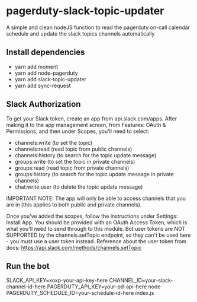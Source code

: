 # pagerduty-slack-topic-updater

A simple and clean nodeJS function to read the pagerduty on-call calendar schedule and update the slack topics channels automatically

## Install dependencies

*   yarn add moment
*   yarn add node-pagerduty
*   yarn add slack-topic-updater
*   yarn add sync-request

## Slack Authorization 

To get your Slack token, create an app from api.slack.com/apps. After making it to the app management screen, from Features: OAuth & Permissions, and then under Scopes, you'll need to select:

*   channels:write (to set the topic)
*   channels:read (read topic from public channels)
*   channels:history (to search for the topic update message)
*   groups:write (to set the topic in private channels)
*   groups:read (read topic from private channels)
*   groups:history (to search for the topic update message in private channels)
*   chat:write:user (to delete the topic update message)

IMPORTANT NOTE: The app will only be able to access channels that you are in (this applies to both public and private channels).

Once you've added the scopes, follow the instructions under Settings: Install App. You should be provided with an OAuth Access Token, which is what you'll need to send through to this module. Bot user tokens are NOT SUPPORTED by the channels.setTopic endpoint, so they can't be used here - you must use a user token instead. Reference about the user token from docs: https://api.slack.com/methods/channels.setTopic

## Run the bot
SLACK_API_KEY=xoxp-your-api-key-here CHANNEL_ID=your-slack-channel-id-here PAGERDUTY_API_KEY=your-pd-api-here node PAGERDUTY_SCHEDULE_ID=your-schedule-id-here index.js
